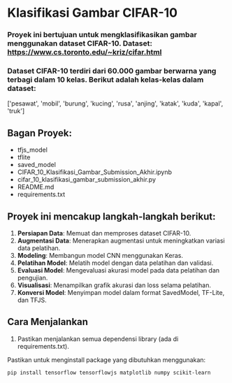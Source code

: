 # Klasifikasi Gambar CIFAR-10  

### Proyek ini bertujuan untuk mengklasifikasikan gambar menggunakan dataset CIFAR-10. Dataset: https://www.cs.toronto.edu/~kriz/cifar.html

### Dataset CIFAR-10 terdiri dari 60.000 gambar berwarna yang terbagi dalam 10 kelas. Berikut adalah kelas-kelas dalam dataset: 
 ['pesawat', 'mobil', 'burung', 'kucing', 'rusa', 'anjing', 'katak', 'kuda', 'kapal', 'truk']

## Bagan Proyek:
- tfjs_model
- tflite
- saved_model
- CIFAR_10_Klasifikasi_Gambar_Submission_Akhir.ipynb
- cifar_10_klasifikasi_gambar_submission_akhir.py
- README.md
- requirements.txt
 
## Proyek ini mencakup langkah-langkah berikut: 
1. **Persiapan Data**: Memuat dan memproses dataset CIFAR-10.
2. **Augmentasi Data**: Menerapkan augmentasi untuk meningkatkan variasi data pelatihan.
3. **Modeling**: Membangun model CNN menggunakan Keras.
4. **Pelatihan Model**: Melatih model dengan data pelatihan dan validasi.
5. **Evaluasi Model**: Mengevaluasi akurasi model pada data pelatihan dan pengujian.
6. **Visualisasi**: Menampilkan grafik akurasi dan loss selama pelatihan.
7. **Konversi Model**: Menyimpan model dalam format SavedModel, TF-Lite, dan TFJS.

## Cara Menjalankan 
1. Pastikan menjalankan semua dependensi library (ada di requirements.txt). <br>

Pastikan untuk menginstall package yang dibutuhkan menggunakan:
```
pip install tensorflow tensorflowjs matplotlib numpy scikit-learn
```
